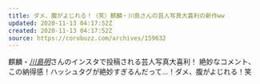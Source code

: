 ```yaml
---
title: ダメ、腹がよじれる！（笑）麒麟・川島さんの芸人写真大喜利の新作ww
updated: 2020-11-13 04:17:52Z
created: 2020-11-13 04:17:52Z
source: https://corobuzz.com/archives/159632
---
```


麒麟・[*川島明*](https://www.instagram.com/kirinkawashima0203/)さんのインスタで投稿される芸人写真大喜利！
絶妙なコメント、この納得感！ハッシュタグが絶妙すぎるんだって…！ダメ、腹がよじれる！笑